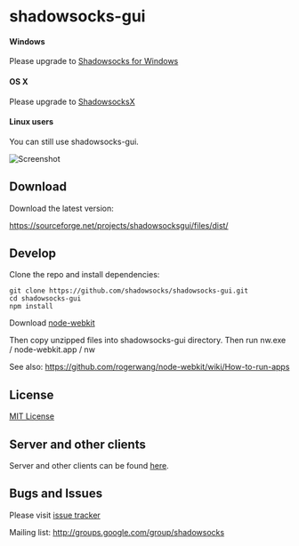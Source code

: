 shadowsocks-gui
===============

#### Windows

Please upgrade to [Shadowsocks for Windows](https://github.com/clowwindy/shadowsocks-csharp)

#### OS X

Please upgrade to [ShadowsocksX](https://github.com/shadowsocks/shadowsocks-iOS/wiki/Shadowsocks-for-OSX-Help)

#### Linux users

You can still use shadowsocks-gui.

![Screenshot](https://raw.github.com/shadowsocks/shadowsocks-gui/master/screenshot.png)

Download
--------

Download the latest version:

https://sourceforge.net/projects/shadowsocksgui/files/dist/

Develop
-------

Clone the repo and install dependencies:

    git clone https://github.com/shadowsocks/shadowsocks-gui.git
    cd shadowsocks-gui
    npm install

Download [node-webkit](https://github.com/rogerwang/node-webkit#downloads)

Then copy unzipped files into shadowsocks-gui directory. Then run nw.exe / node-webkit.app / nw

See also: https://github.com/rogerwang/node-webkit/wiki/How-to-run-apps

License
--------

[MIT License](https://raw.github.com/shadowsocks/shadowsocks-gui/master/LICENSE)

Server and other clients
---------

Server and other clients can be found [here](https://github.com/clowwindy/shadowsocks/wiki/Ports-and-Clients).


Bugs and Issues
----------------
Please visit [issue tracker](https://github.com/shadowsocks/shadowsocks-gui/issues?state=open)

Mailing list: http://groups.google.com/group/shadowsocks

